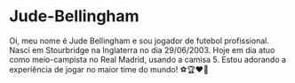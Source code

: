 # Jude-Bellingham
Oi, meu nome é Jude Bellingham e sou jogador de futebol profissional. Nasci em Stourbridge na Inglaterra no dia 29/06/2003. Hoje em dia atuo como meio-campista no Real Madrid, usando a camisa 5. Estou adorando a experiência de jogar no maior time do mundo! ⚽🏆❤️‍🔥 
